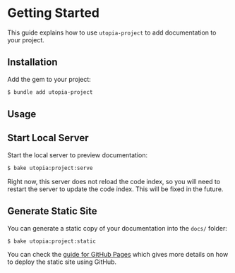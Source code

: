 # Getting Started

This guide explains how to use `utopia-project` to add documentation to your project.

## Installation

Add the gem to your project:

~~~ bash
$ bundle add utopia-project
~~~

## Usage

## Start Local Server

Start the local server to preview documentation:

~~~ bash
$ bake utopia:project:serve
~~~

Right now, this server does not reload the code index, so you will need to restart the server to update the code index. This will be fixed in the future.

## Generate Static Site

You can generate a static copy of your documentation into the `docs/` folder:

~~~ bash
$ bake utopia:project:static
~~~

You can check the [guide for GitHub Pages](../github-pages-integration/index) which gives more details on how to deploy the static site using GitHub.
